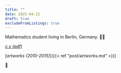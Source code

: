 ```yaml
---
title: ""
date: 2025-04-21
draft: true
excludeFromListings: true
---
```


Mathematics student living in Berlin, Germany. 🦜🍃

[_c.v (pdf)_](/pdfs/CV.pdf)

[_artworks (2010-2015)_]({{< ref "post/artworks.md" >}})

📿